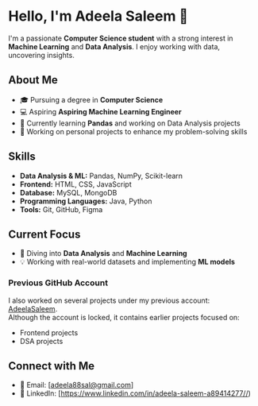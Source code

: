 

# Hello, I'm Adeela Saleem 👋  


I'm a passionate **Computer Science student** with a strong interest in **Machine Learning** and **Data Analysis**. I enjoy working with data, uncovering insights. 


## About Me  
- 🎓 Pursuing a degree in **Computer Science**  
- 💻 Aspiring **Aspiring Machine Learning Engineer**  
- 🌱 Currently learning **Pandas** and working on Data Analysis projects
- 🔭 Working on personal projects to enhance my problem-solving skills  

## Skills 
- **Data Analysis & ML:** Pandas, NumPy, Scikit-learn
- **Frontend:** HTML, CSS, JavaScript  
- **Database:** MySQL, MongoDB  
- **Programming Languages:** Java, Python  
- **Tools:** Git, GitHub, Figma  

## Current Focus  
- 📘  Diving into **Data Analysis** and **Machine Learning**
- 💡 Working with real-world datasets and implementing **ML models**

### Previous GitHub Account  
I also worked on several projects under my previous account: [AdeelaSaleem](https://github.com/AdeelaSaleem).  
Although the account is locked, it contains earlier projects focused on:  
- Frontend projects   
- DSA projects 

## Connect with Me  
- 📧 Email: [adeela88sal@gmail.com]  
- 💼 LinkedIn: [https://www.linkedin.com/in/adeela-saleem-a89414277//)  
